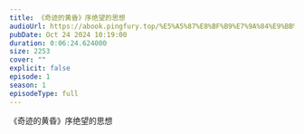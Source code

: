 ```yaml
---
title: 《奇迹的黄昏》序绝望的思想 
audioUrl: https://abook.pingfury.top/%E5%A5%87%E8%BF%B9%E7%9A%84%E9%BB%84%E6%98%8F-0-%E5%BA%8F%E7%BB%9D%E6%9C%9B%E7%9A%84%E6%80%9D%E6%83%B3%20-2k_wpt1z.mp3
pubDate: Oct 24 2024 10:19:00
duration: 0:06:24.624000
size: 2253
cover: ""
explicit: false
episode: 1
season: 1
episodeType: full
---
```

《奇迹的黄昏》序绝望的思想 